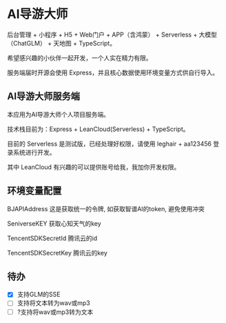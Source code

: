 # AI导游大师

后台管理 + 小程序 + H5 + Web门户 + APP（含鸿蒙） + Serverless + 大模型（ChatGLM） + 天地图 + TypeScript。

希望感兴趣的小伙伴一起开发，一个人实在精力有限。

服务端届时开源会使用 Express，并且核心数据使用环境变量方式供自行导入。

## AI导游大师服务端

本应用为AI导游大师个人项目服务端。

技术栈目前为：Express + LeanCloud(Serverless) + TypeScript。

目前的 Serverless 是测试版，已经处理好权限，请使用 leghair + aa123456 登录系统进行开发。

其中 LeanCloud 有兴趣的可以提供账号给我，我加你开发权限。

## 环境变量配置

BJAPIAddress 这是获取统一的令牌, 如获取智谱AI的token, 避免使用冲突

SeniverseKEY 获取心知天气的key

TencentSDKSecretId 腾讯云的id

TencentSDKSecretKey 腾讯云的key

## 待办

- [x] 支持GLM的SSE
- [ ] 支持将文本转为wav或mp3
- [ ] ?支持将wav或mp3转为文本